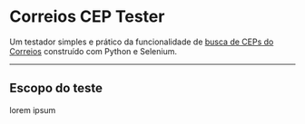 # Correios CEP Tester

Um testador simples e prático da funcionalidade de <a href="https://buscacepinter.correios.com.br/app/endereco/index.php">busca de CEPs do Correios</a> construído com Python e Selenium.

<hr>

<h2>Escopo do teste</h2>

lorem ipsum
